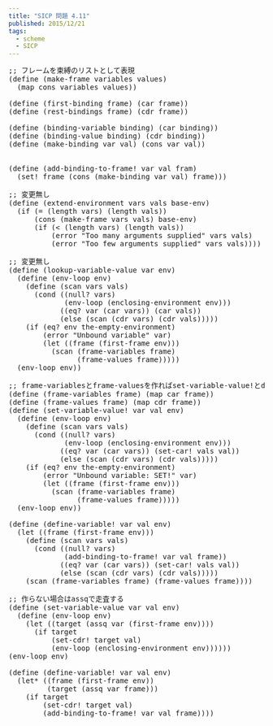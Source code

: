 ```yaml
---
title: "SICP 問題 4.11"
published: 2015/12/21
tags:
  - scheme
  - SICP
---
```



<pre class="code lang-scheme" data-lang="scheme" data-unlink><span class="synComment">;; フレームを束縛のリストとして表現</span>
<span class="synSpecial">(</span><span class="synStatement">define</span> <span class="synSpecial">(</span>make-frame variables <span class="synIdentifier">values</span><span class="synSpecial">)</span>
  <span class="synSpecial">(</span><span class="synIdentifier">map</span> <span class="synIdentifier">cons</span> variables <span class="synIdentifier">values</span><span class="synSpecial">))</span>

<span class="synSpecial">(</span><span class="synStatement">define</span> <span class="synSpecial">(</span>first-binding frame<span class="synSpecial">)</span> <span class="synSpecial">(</span><span class="synIdentifier">car</span> frame<span class="synSpecial">))</span>
<span class="synSpecial">(</span><span class="synStatement">define</span> <span class="synSpecial">(</span>rest-bindings frame<span class="synSpecial">)</span> <span class="synSpecial">(</span><span class="synIdentifier">cdr</span> frame<span class="synSpecial">))</span>

<span class="synSpecial">(</span><span class="synStatement">define</span> <span class="synSpecial">(</span>binding-variable binding<span class="synSpecial">)</span> <span class="synSpecial">(</span><span class="synIdentifier">car</span> binding<span class="synSpecial">))</span>
<span class="synSpecial">(</span><span class="synStatement">define</span> <span class="synSpecial">(</span>binding-value binding<span class="synSpecial">)</span> <span class="synSpecial">(</span><span class="synIdentifier">cdr</span> binding<span class="synSpecial">))</span>
<span class="synSpecial">(</span><span class="synStatement">define</span> <span class="synSpecial">(</span>make-binding var val<span class="synSpecial">)</span> <span class="synSpecial">(</span><span class="synIdentifier">cons</span> var val<span class="synSpecial">))</span>


<span class="synSpecial">(</span><span class="synStatement">define</span> <span class="synSpecial">(</span>add-binding-to-frame! var val fram<span class="synSpecial">)</span>
  <span class="synSpecial">(</span><span class="synStatement">set!</span> frame <span class="synSpecial">(</span><span class="synIdentifier">cons</span> <span class="synSpecial">(</span>make-binding var val<span class="synSpecial">)</span> frame<span class="synSpecial">)))</span>

<span class="synComment">;; 変更無し</span>
<span class="synSpecial">(</span><span class="synStatement">define</span> <span class="synSpecial">(</span>extend-environment vars vals base-env<span class="synSpecial">)</span>
  <span class="synSpecial">(</span><span class="synStatement">if</span> <span class="synSpecial">(</span><span class="synIdentifier">=</span> <span class="synSpecial">(</span><span class="synIdentifier">length</span> vars<span class="synSpecial">)</span> <span class="synSpecial">(</span><span class="synIdentifier">length</span> vals<span class="synSpecial">))</span>
      <span class="synSpecial">(</span><span class="synIdentifier">cons</span> <span class="synSpecial">(</span>make-frame vars vals<span class="synSpecial">)</span> base-env<span class="synSpecial">)</span>
      <span class="synSpecial">(</span><span class="synStatement">if</span> <span class="synSpecial">(</span><span class="synIdentifier">&lt;</span> <span class="synSpecial">(</span><span class="synIdentifier">length</span> vars<span class="synSpecial">)</span> <span class="synSpecial">(</span><span class="synIdentifier">length</span> vals<span class="synSpecial">))</span>
          <span class="synSpecial">(</span>error <span class="synConstant">&quot;Too many arguments supplied&quot;</span> vars vals<span class="synSpecial">)</span>
          <span class="synSpecial">(</span>error <span class="synConstant">&quot;Too few arguments supplied&quot;</span> vars vals<span class="synSpecial">))))</span>

<span class="synComment">;; 変更無し</span>
<span class="synSpecial">(</span><span class="synStatement">define</span> <span class="synSpecial">(</span>lookup-variable-value var env<span class="synSpecial">)</span>
  <span class="synSpecial">(</span><span class="synStatement">define</span> <span class="synSpecial">(</span>env-loop env<span class="synSpecial">)</span>
    <span class="synSpecial">(</span><span class="synStatement">define</span> <span class="synSpecial">(</span>scan vars vals<span class="synSpecial">)</span>
      <span class="synSpecial">(</span><span class="synStatement">cond</span> <span class="synSpecial">((</span><span class="synIdentifier">null?</span> vars<span class="synSpecial">)</span>
             <span class="synSpecial">(</span>env-loop <span class="synSpecial">(</span>enclosing-environment env<span class="synSpecial">)))</span>
            <span class="synSpecial">((</span><span class="synIdentifier">eq?</span> var <span class="synSpecial">(</span><span class="synIdentifier">car</span> vars<span class="synSpecial">))</span> <span class="synSpecial">(</span><span class="synIdentifier">car</span> vals<span class="synSpecial">))</span>
            <span class="synSpecial">(</span><span class="synStatement">else</span> <span class="synSpecial">(</span>scan <span class="synSpecial">(</span><span class="synIdentifier">cdr</span> vars<span class="synSpecial">)</span> <span class="synSpecial">(</span><span class="synIdentifier">cdr</span> vals<span class="synSpecial">)))))</span>
    <span class="synSpecial">(</span><span class="synStatement">if</span> <span class="synSpecial">(</span><span class="synIdentifier">eq?</span> env the-empty-environment<span class="synSpecial">)</span>
        <span class="synSpecial">(</span>error <span class="synConstant">&quot;Unbound variable&quot;</span> var<span class="synSpecial">)</span>
        <span class="synSpecial">(</span><span class="synStatement">let</span> <span class="synSpecial">((</span>frame <span class="synSpecial">(</span>first-frame env<span class="synSpecial">)))</span>
          <span class="synSpecial">(</span>scan <span class="synSpecial">(</span>frame-variables frame<span class="synSpecial">)</span>
                <span class="synSpecial">(</span>frame-values frame<span class="synSpecial">)))))</span>
  <span class="synSpecial">(</span>env-loop env<span class="synSpecial">))</span>

<span class="synComment">;; frame-variablesとframe-valuesを作ればset-variable-value!とdefine-variable!は変更なし</span>
<span class="synSpecial">(</span><span class="synStatement">define</span> <span class="synSpecial">(</span>frame-variables frame<span class="synSpecial">)</span> <span class="synSpecial">(</span><span class="synIdentifier">map</span> <span class="synIdentifier">car</span> frame<span class="synSpecial">))</span>
<span class="synSpecial">(</span><span class="synStatement">define</span> <span class="synSpecial">(</span>frame-values frame<span class="synSpecial">)</span> <span class="synSpecial">(</span><span class="synIdentifier">map</span> <span class="synIdentifier">cdr</span> frame<span class="synSpecial">))</span>
<span class="synSpecial">(</span><span class="synStatement">define</span> <span class="synSpecial">(</span>set-variable-value! var val env<span class="synSpecial">)</span>
  <span class="synSpecial">(</span><span class="synStatement">define</span> <span class="synSpecial">(</span>env-loop env<span class="synSpecial">)</span>
    <span class="synSpecial">(</span><span class="synStatement">define</span> <span class="synSpecial">(</span>scan vars vals<span class="synSpecial">)</span>
      <span class="synSpecial">(</span><span class="synStatement">cond</span> <span class="synSpecial">((</span><span class="synIdentifier">null?</span> vars<span class="synSpecial">)</span>
             <span class="synSpecial">(</span>env-loop <span class="synSpecial">(</span>enclosing-environment env<span class="synSpecial">)))</span>
            <span class="synSpecial">((</span><span class="synIdentifier">eq?</span> var <span class="synSpecial">(</span><span class="synIdentifier">car</span> vars<span class="synSpecial">))</span> <span class="synSpecial">(</span><span class="synIdentifier">set-car!</span> vals val<span class="synSpecial">))</span>
            <span class="synSpecial">(</span><span class="synStatement">else</span> <span class="synSpecial">(</span>scan <span class="synSpecial">(</span><span class="synIdentifier">cdr</span> vars<span class="synSpecial">)</span> <span class="synSpecial">(</span><span class="synIdentifier">cdr</span> vals<span class="synSpecial">)))))</span>
    <span class="synSpecial">(</span><span class="synStatement">if</span> <span class="synSpecial">(</span><span class="synIdentifier">eq?</span> env the-empty-environment<span class="synSpecial">)</span>
        <span class="synSpecial">(</span>error <span class="synConstant">&quot;Unbound variable: SET!&quot;</span> var<span class="synSpecial">)</span>
        <span class="synSpecial">(</span><span class="synStatement">let</span> <span class="synSpecial">((</span>frame <span class="synSpecial">(</span>first-frame env<span class="synSpecial">)))</span>
          <span class="synSpecial">(</span>scan <span class="synSpecial">(</span>frame-variables frame<span class="synSpecial">)</span>
                <span class="synSpecial">(</span>frame-values frame<span class="synSpecial">)))))</span>
  <span class="synSpecial">(</span>env-loop env<span class="synSpecial">))</span>

<span class="synSpecial">(</span><span class="synStatement">define</span> <span class="synSpecial">(</span>define-variable! var val env<span class="synSpecial">)</span>
  <span class="synSpecial">(</span><span class="synStatement">let</span> <span class="synSpecial">((</span>frame <span class="synSpecial">(</span>first-frame env<span class="synSpecial">)))</span>
    <span class="synSpecial">(</span><span class="synStatement">define</span> <span class="synSpecial">(</span>scan vars vals<span class="synSpecial">)</span>
      <span class="synSpecial">(</span><span class="synStatement">cond</span> <span class="synSpecial">((</span><span class="synIdentifier">null?</span> vars<span class="synSpecial">)</span>
             <span class="synSpecial">(</span>add-binding-to-frame! var val frame<span class="synSpecial">))</span>
            <span class="synSpecial">((</span><span class="synIdentifier">eq?</span> var <span class="synSpecial">(</span><span class="synIdentifier">car</span> vars<span class="synSpecial">))</span> <span class="synSpecial">(</span><span class="synIdentifier">set-car!</span> vals val<span class="synSpecial">))</span>
            <span class="synSpecial">(</span><span class="synStatement">else</span> <span class="synSpecial">(</span>scan <span class="synSpecial">(</span><span class="synIdentifier">cdr</span> vars<span class="synSpecial">)</span> <span class="synSpecial">(</span><span class="synIdentifier">cdr</span> vals<span class="synSpecial">)))))</span>
    <span class="synSpecial">(</span>scan <span class="synSpecial">(</span>frame-variables frame<span class="synSpecial">)</span> <span class="synSpecial">(</span>frame-values frame<span class="synSpecial">))))</span>

<span class="synComment">;; 作らない場合はassqで走査する</span>
<span class="synSpecial">(</span><span class="synStatement">define</span> <span class="synSpecial">(</span>set-variable-value var val env<span class="synSpecial">)</span>
  <span class="synSpecial">(</span><span class="synStatement">define</span> <span class="synSpecial">(</span>env-loop env<span class="synSpecial">)</span>
    <span class="synSpecial">(</span><span class="synStatement">let</span> <span class="synSpecial">((</span>target <span class="synSpecial">(</span><span class="synIdentifier">assq</span> var <span class="synSpecial">(</span>first-frame env<span class="synSpecial">))))</span>
      <span class="synSpecial">(</span><span class="synStatement">if</span> target
          <span class="synSpecial">(</span><span class="synIdentifier">set-cdr!</span> target val<span class="synSpecial">)</span>
          <span class="synSpecial">(</span>env-loop <span class="synSpecial">(</span>enclosing-environment env<span class="synSpecial">))))))</span>
<span class="synSpecial">(</span>env-loop env<span class="synSpecial">)</span>

<span class="synSpecial">(</span><span class="synStatement">define</span> <span class="synSpecial">(</span>define-variable! var val env<span class="synSpecial">)</span>
  <span class="synSpecial">(</span><span class="synStatement">let*</span> <span class="synSpecial">((</span>frame <span class="synSpecial">(</span>first-frame env<span class="synSpecial">))</span>
         <span class="synSpecial">(</span>target <span class="synSpecial">(</span><span class="synIdentifier">assq</span> var frame<span class="synSpecial">)))</span>
    <span class="synSpecial">(</span><span class="synStatement">if</span> target
        <span class="synSpecial">(</span><span class="synIdentifier">set-cdr!</span> target val<span class="synSpecial">)</span>
        <span class="synSpecial">(</span>add-binding-to-frame! var val frame<span class="synSpecial">))))</span>
</pre>


